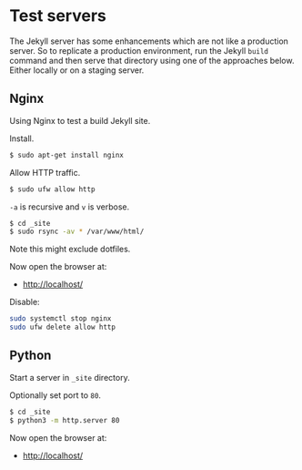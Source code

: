 # Test servers

The Jekyll server has some enhancements which are not like a production server. So to replicate a production environment, run the Jekyll `build` command and then serve that directory using one of the approaches below. Either locally or on a staging server.


## Nginx

Using Nginx to test a build Jekyll site.

Install.

```sh
$ sudo apt-get install nginx
```

Allow HTTP traffic.

```sh
$ sudo ufw allow http
```

`-a` is recursive and `v` is verbose.

```sh
$ cd _site
$ sudo rsync -av * /var/www/html/
```
Note this might exclude dotfiles.

Now open the browser at:

- [http://localhost/](http:localhost/)

Disable:

```sh
sudo systemctl stop nginx
sudo ufw delete allow http
```

## Python

Start a server in `_site` directory.

Optionally set port to `80`.

```sh
$ cd _site
$ python3 -m http.server 80
```

Now open the browser at:

- [http://localhost/](http:localhost/)
